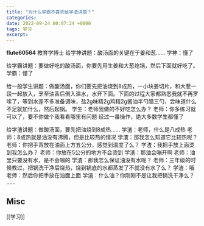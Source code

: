 ```yaml
---
title: "为什么学霸不喜欢给学渣讲题？"
categories: 
date: 2022-09-24 00:07:24 +0800
tags: 学习
excerpt: 
---
```



**flute60564** 教育学博士
给学神讲题：酸汤面的关键在于姜和葱……
学神：懂了

给学霸讲题：要做好吃的酸汤面，你要先用生姜和大葱炝锅，然后下面就好吃了。
学霸：懂了

给一般学生讲题：做酸汤面，你们要先把油烧到8成热，一小块姜切片，和大葱一段一起放入，烹至油香后倒入温水，水开下面。下面的过程大家都熟悉我就不再罗嗦了，等到水差不多准备调味，盐2g味精2g鸡精2g酱油半勺醋三勺，尝味道什么不足就加什么，然后起锅。
学生：老师我做的不好吃怎么办？
老师：你多练习就可以了，要不你做个我看看哪里有问题
经过一番操作，绝大多数学生都懂了

给学渣讲题：做酸汤面，要先把油烧到8成热……
学渣：老师，什么是八成热
老师：8成热就是油没有沸腾，但是比较热的情况
学渣：那我怎么知道它比较热呢？
老师：你把手背放在油面上方五公分，感觉到温度了么？
学渣：我把手放上面烫到我怎么办？
老师：你放在5公分的地方不会烫到
学渣：那油会嘣开啊
老师：油里只要没有水，是不会嘣的
学渣：那我怎么保证油没有水呢？
老师：三年级的时候教过，把锅洗干净后烧热，烧到锅底的水都蒸发了不就没有水了么？
学渣：哦
老师：然后你把手放在油面上面
学渣：什么油？你刚刚不是让我把锅洗干净么？
……


## Misc

[[学习]]

